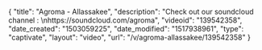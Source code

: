 {
    "title": "Agroma - Allassakee",
    "description": "Check out our soundcloud channel : \nhttps:\/\/soundcloud.com\/agroma",
    "videoid": "139542358",
    "date_created": "1503059225",
    "date_modified": "1517938961",
    "type": "captivate",
    "layout": "video",
    "url": "\/v\/agroma-allassakee\/139542358"
}